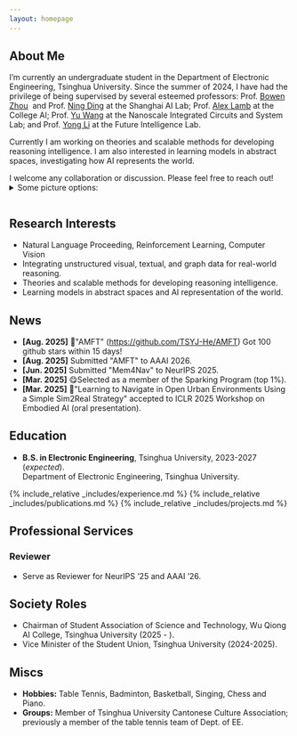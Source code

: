 ```yaml
---
layout: homepage
---
```


## About Me


I’m currently an undergraduate student in the Department of Electronic Engineering, Tsinghua University. Since the summer of 2024, I have had the privilege of being supervised by several esteemed professors: Prof. <a href="https://c3i.ee.tsinghua.edu.cn/en/author/bowen-zhou/">Bowen Zhou</a>  and Prof. <a href="https://www.stingning.cn/">Ning Ding</a> at the Shanghai AI Lab; Prof. <a href="https://collegeai.tsinghua.edu.cn/en/People/Full_time_PI/Alex_Lamb.htm">Alex Lamb</a> at the College AI; Prof. <a href="https://web.ee.tsinghua.edu.cn/wangyu/en/index.htm">Yu Wang</a> at the Nanoscale Integrated Circuits and System Lab; and Prof. <a href="https://fi.ee.tsinghua.edu.cn/people/#faculty">Yong Li</a> at the Future Intelligence Lab.

Currently I am working on theories and scalable methods for developing reasoning intelligence. I am also interested in learning models in abstract spaces, investigating how AI represents the world.


<p style="margin-bottom: 0;">I welcome any collaboration or discussion. Please feel free to reach out!</p>

<details style="margin-top: 0;">
<summary style="margin-bottom: 0;">Some picture options: <em></em> </summary>
<link rel="stylesheet" href="./assets/css/simple-slider.css" style="margin-top: 0;" />
<div class="simple-gallery" style="margin-top: 0;"> 
  <text style="text-align: left; margin-top: 0;">Inspired by Siqiao Huang's homepage. Photos are taken within the past year.</text> 
  <div style="height: 0.5em;"></div> 
  <div class="gallery-container"> 
    <div class="gallery-item active"> 
      <img class="gallery-img" src="/assets/img/photo1.jpg" /> 
      <div class="gallery-caption">An Awesome Volley Ball Match🏐</div> 
    </div> 
    <div class="gallery-item"> 
      <img class="gallery-img" src="/assets/img/photo2.jpg" /> 
      <div class="gallery-caption">With best friends😋</div> 
    </div> 
    <div class="gallery-side-nav"> 
      <button class="gallery-btn prev" aria-label="Previous image"> 
        <svg viewBox="0 0 50 80" width="16" height="16" xml:space="preserve"> 
          <polyline fill="none" stroke="currentColor" stroke-width="8" stroke-linecap="round" stroke-linejoin="round" points="45,75 5,40 45,5"></polyline> 
        </svg> 
      </button> 
      <button class="gallery-btn next" aria-label="Next image"> 
        <svg viewBox="0 0 50 80" width="16" height="16" xml:space="preserve"> 
          <polyline fill="none" stroke="currentColor" stroke-width="8" stroke-linecap="round" stroke-linejoin="round" points="5,5 45,40 5,75"></polyline> 
        </svg> 
      </button> 
    </div> 
  </div> 
  <div class="gallery-nav"> 
    <div class="gallery-dots"> 
      <span class="gallery-dot active" data-index="0"></span> 
      <span class="gallery-dot" data-index="1"></span> 
      </div> 
  </div>
</div>
<script src="./assets/js/simple-gallery.js"></script>
</details>
<div style="height: 1em;"></div>

## Research Interests

- Natural Language Proceeding, Reinforcement Learning, Computer Vision
- Integrating unstructured visual, textual, and graph data for real-world reasoning.
- Theories and scalable methods for developing reasoning intelligence.
- Learning models in abstract spaces and AI representation of the world.

## News

- **[Aug. 2025]**  🎉"AMFT" (https://github.com/TSYJ-He/AMFT) Got 100 github stars within 15 days! 
- **[Aug. 2025]** Submitted "AMFT" to AAAI 2026.
- **[Jun. 2025]** Submitted "Mem4Nav" to NeurIPS 2025.
- **[Mar. 2025]** 😋Selected as a member of the Sparking Program (top 1%).
- **[Mar. 2025]** 🎉"Learning to Navigate in Open Urban Environments Using a Simple Sim2Real Strategy" accepted to ICLR 2025 Workshop on Embodied AI (oral presentation).

## Education

- **B.S. in Electronic Engineering**, Tsinghua University, 2023-2027 (*expected*).  
  Department of Electronic Engineering, Tsinghua University.  

{% include_relative _includes/experience.md %}
{% include_relative _includes/publications.md %}
{% include_relative _includes/projects.md %}

## Professional Services

### Reviewer

- Serve as Reviewer for NeurIPS ’25 and AAAI ’26.

## Society Roles

- Chairman of Student Association of Science and Technology, Wu Qiong AI College, Tsinghua University (2025 - ).
- Vice Minister of the Student Union, Tsinghua University (2024-2025).

## Miscs

- **Hobbies:** Table Tennis, Badminton, Basketball, Singing, Chess and Piano.
- **Groups:** Member of Tsinghua University Cantonese Culture Association; previously a member of the table tennis team of Dept. of EE.
